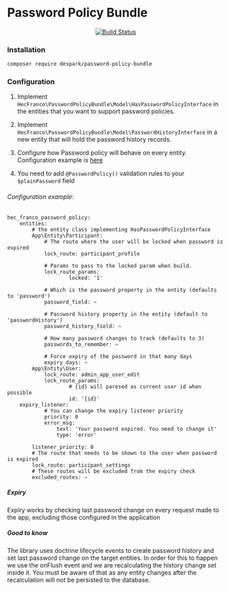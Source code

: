 # Password Policy Bundle

<p align="center">
<a href="https://travis-ci.org/despark/password-policy-bundle"><img src="https://travis-ci.org/despark/password-policy-bundle.svg?branch=master" alt="Build Status"></a>
</p>

### Installation
```bash
composer require despark/password-policy-bundle
```

### Configuration

1. Implement `HecFranco\PasswordPolicyBundle\Model\HasPasswordPolicyInterface` in the entities
that you want to support password policies.

1. Implement `HecFranco\PasswordPolicyBundle\Model\PasswordHistoryInterface` in a new entity that will hold the password
history records.

1. Configure how Password policy will behave on every entity. Configuration example is [here](#configuration-example)

1. You need to add `@PasswordPolicy()` validation rules to your `$plainPassword` field

###### Configuration example:
```
hec_franco_password_policy:
    entities:
        # the entity class implementing HasPasswordPolicyInterface
        App\Entity\Participant:
            # The route where the user will be locked when password is expired
            lock_route: participant_profile

            # Params to pass to the locked param when build.
            lock_route_params:
                    locked: '1'

            # Which is the password property in the entity (defaults to 'password')
            password_field: ~

            # Password history property in the entity (default to 'passwordHistory')
            password_history_field: ~

            # How many password changes to track (defaults to 3)
            passwords_to_remember: ~

            # Force expiry of the password in that many days
            expiry_days: ~
        App\Entity\User:
            lock_route: admin_app_user_edit
            lock_route_params:
                    # {id} will paresed as current user id when possible
                    id: '{id}'
    expiry_listener:
            # You can change the expiry listener priority
            priority: 0
            error_msg:
                text: 'Your password expired. You need to change it'
                type: 'error'

        listener_priority: 0
        # The route that needs to be shown to the user when password is expired
        lock_route: participant_settings
        # These routes will be excluded from the expiry check
        excluded_routes: ~
```

##### Expiry
Expiry works by checking last password change on every request made to the app, excluding those configured in the application

##### Good to know
The library uses doctrine lifecycle events to create password history and set last password change on the target entities.
In order for this to happen we use the onFlush event and we are recalculating the history change set inside it.
You must be aware of that as any entity changes after the recalculation will not be persisted to the database.
